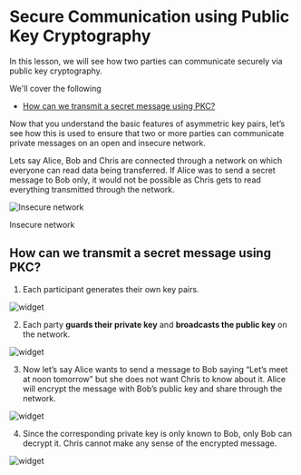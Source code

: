 # Secure Communication using Public Key Cryptography

In this lesson, we will see how two parties can communicate securely via public key cryptography.

We'll cover the following

-   [How can we transmit a secret message using PKC?](https://www.educative.io/courses/hands-on-blockchain-hyperledger-fabric/B8nMkqBWONo#How-can-we-transmit-a-secret-message-using-PKC?)

Now that you understand the basic features of asymmetric key pairs, let’s see how this is used to ensure that two or more parties can communicate private messages on an open and insecure network.

Lets say Alice, Bob and Chris are connected through a network on which everyone can read data being transferred. If Alice was to send a secret message to Bob only, it would not be possible as Chris gets to read everything transmitted through the network.

![Insecure network](https://www.educative.io/api/collection/5178686537990144/5741031244955648/page/5684049913839616/image/5177473553661952?page_type=collection_lesson)

Insecure network

## How can we transmit a secret message using PKC?[](https://www.educative.io/courses/hands-on-blockchain-hyperledger-fabric/B8nMkqBWONo#How-can-we-transmit-a-secret-message-using-PKC?)

1.  Each participant generates their own key pairs.

![widget](https://www.educative.io/api/collection/5178686537990144/5741031244955648/page/5684049913839616/image/5115857952833536?page_type=collection_lesson)

2.  Each party **guards their private key** and **broadcasts the public key** on the network.

![widget](https://www.educative.io/api/collection/5178686537990144/5741031244955648/page/5684049913839616/image/5180918117433344?page_type=collection_lesson)

3.  Now let’s say Alice wants to send a message to Bob saying “Let’s meet at noon tomorrow” but she does not want Chris to know about it. Alice will encrypt the message with Bob’s public key and share through the network.

![widget](https://www.educative.io/api/collection/5178686537990144/5741031244955648/page/5684049913839616/image/5740423507083264?page_type=collection_lesson)

4.  Since the corresponding private key is only known to Bob, only Bob can decrypt it. Chris cannot make any sense of the encrypted message.

![widget](https://www.educative.io/api/collection/5178686537990144/5741031244955648/page/5684049913839616/image/5100791207559168?page_type=collection_lesson)